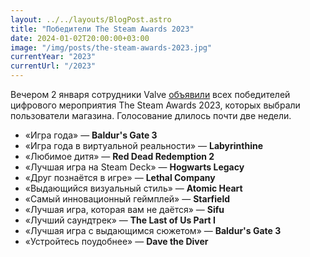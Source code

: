 ```yaml
---
layout: ../../layouts/BlogPost.astro
title: "Победители The Steam Awards 2023"
date: 2024-01-02T20:00:00+03:00
image: "/img/posts/the-steam-awards-2023.jpg"
currentYear: "2023"
currentUrl: "/2023"
---
```


Вечером 2 января сотрудники Valve [объявили](https://store.steampowered.com/steamawards?snr=1_4_661_) всех победителей цифрового мероприятия The Steam Awards 2023, которых выбрали пользователи магазина. Голосование длилось почти две недели.

-   «Игра года» — **Baldur's Gate 3**
-   «Игра года в виртуальной реальности» — **Labyrinthine**
-   «Любимое дитя» — **Red Dead Redemption 2**
-   «Лучшая игра на Steam Deck» — **Hogwarts Legacy**
-   «Друг познаётся в игре» — **Lethal Company**
-   «Выдающийся визуальный стиль» — **Atomic Heart**
-   «Самый инновационный геймплей» — **Starfield**
-   «Лучшая игра, которая вам не даётся» — **Sifu**
-   «Лучший саундтрек» — **The Last of Us Part I**
-   «Лучшая игра с выдающимся сюжетом» — **Baldur's Gate 3**
-   «Устройтесь поудобнее» — **Dave the Diver**